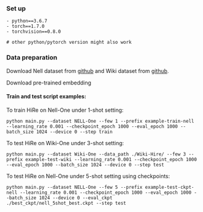 
### Set up
```
- python==3.6.7
- torch==1.7.0
- torchvision==0.8.0

# other python/pytorch version might also work
```

### Data preparation

Download Nell dataset from [github](https://github.com/alexhw15/HiRe/releases/download/ckpt/Nell-data-Hire.zip) and Wiki dataset from [github](https://github.com/alexhw15/HiRe/releases/download/ckpt/Wiki-data-Hire.zip).

Download pre-trained embedding 

#### Train and test script examples:

To train HiRe on Nell-One under 1-shot setting:

```
python main.py --dataset NELL-One --few 1 --prefix example-train-nell --learning_rate 0.001 --checkpoint_epoch 1000 --eval_epoch 1000 --batch_size 1024 --device 0 --step train
```

To test HiRe on Wiki-One under 3-shot setting:
```
python main.py --dataset Wiki-One --data_path ./Wiki-Hire/ --few 3 --prefix example-test-wiki --learning_rate 0.001 --checkpoint_epoch 1000 --eval_epoch 1000 --batch_size 1024 --device 0 --step test
```

To test HiRe on Nell-One under 5-shot setting using checkpoints:

```
python main.py --dataset NELL-One --few 5 --prefix example-test-ckpt-nell --learning_rate 0.001 --checkpoint_epoch 1000 --eval_epoch 1000 --batch_size 1024 --device 0 --eval_ckpt ./best_ckpt/nell_5shot_best.ckpt --step test
```

